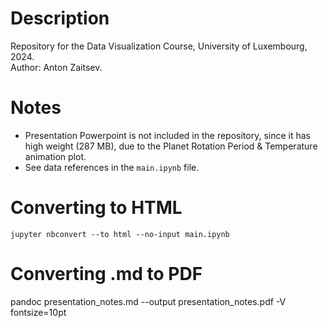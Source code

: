 # Description

Repository for the Data Visualization Course, University of Luxembourg, 2024.\
Author: Anton Zaitsev.

# Notes

- Presentation Powerpoint is not included in the repository, since it has high weight (287 MB), due to the Planet Rotation Period & Temperature animation plot.
- See data references in the ```main.ipynb``` file.

# Converting to HTML
```
jupyter nbconvert --to html --no-input main.ipynb
```

# Converting .md to PDF

pandoc presentation_notes.md --output presentation_notes.pdf -V fontsize=10pt
